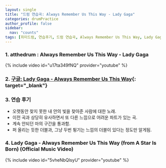 ```yaml
---
layout: single
title: "드럼 연습곡: Always Remember Us This Way - Lady Gaga"
categories: drumPractice
author_profile: false
sidebar:
  nav: "counts"
tags: [취미드럼, 연습후기, 드럼 연습곡, Always Remember Us This Way, Lady Gaga]
---
```


### 1. atthedrum : Always Remember Us This Way - Lady Gaga

{% include video id="u17ta349fNQ" provider="youtube" %}


### 2. [구글: Lady Gaga - Always Remember Us This Way](https://www.google.com/search?q=Lady+Gaga+-+Always+Remember+Us+This+Way&rlz=1C5GCEM_enKR1138KR1138&oq=Lady+Gaga+-+Always+Remember+Us+This+Way&gs_lcrp=EgZjaHJvbWUyBggAEEUYOTIGCAEQRRg9MgYIAhBFGD0yBggDEEUYPdIBCDY1ODZqMGoxqAIAsAIA&sourceid=chrome&ie=UTF-8){: target="_blank"}

### 3. 연습 후기

- 오랫동안 찾지 못한 내 안의 빛을 찾아준 사람에 대한 노래.
- 이전 곡과 상당히 유사하면서 또 다른 느낌으로 어려운 파트가 있는 곡.
- 계속 안되던 마의 구간을 통과함.
- 퍼 올리는 듯한 더블과, 그냥 두번 튕기는 느낌의 더블이 있다는 정도만 알게됨. 

### 4. Lady Gaga - Always Remember Us This Way (from A Star Is Born) (Official Music Video)

{% include video id="5vheNbQlsyU" provider="youtube" %}
